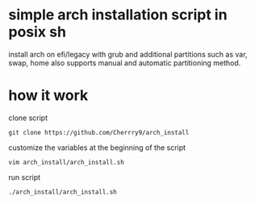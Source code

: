 # simple arch installation script in posix sh
install arch on efi/legacy with grub and additional partitions such as var, swap, home also supports manual and automatic partitioning method.
# how it work
clone script

`git clone https://github.com/Cherrry9/arch_install`

customize the variables at the beginning of the script

`vim arch_install/arch_install.sh`

run script

`./arch_install/arch_install.sh`
